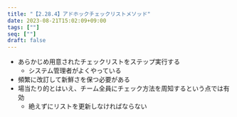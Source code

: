 ```yaml
---
title: "【2.28.4】アドホックチェックリストメソッド"
date: 2023-08-21T15:02:09+09:00
tags: [""]
seq: [""]
draft: false
---
```


- あらかじめ用意されたチェックリストをステップ実行する
  - システム管理者がよくやっている
- 頻繁に改訂して新鮮さを保つ必要がある
- 場当たり的とはいえ、チーム全員にチェック方法を周知するという点では有効
  - 絶えずにリストを更新しなければならない

